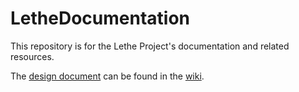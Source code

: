 # LetheDocumentation

This repository is for the Lethe Project's documentation and related resources.

The [design document](https://github.com/LetheProject/LetheDocumentation/wiki/The-Lethe-Project-Design-Document) can be found in the [wiki](https://github.com/LetheProject/LetheDocumentation/wiki).

